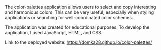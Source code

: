 The color-palettes application allows users to select and copy interesting and harmonious colors. 
This can be very useful, especially when styling applications or searching for well-coordinated color schemes.

The application was created for educational purposes. 
To develop the application, I used JavaScript, HTML, and CSS.

Link to the deployed website:
https://domka28.github.io/color-palettes/
